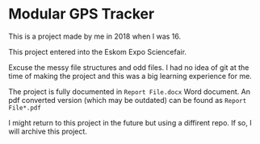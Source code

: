 # Modular GPS Tracker

This is a project made by me in 2018 when I was 16.

This project entered into the Eskom Expo Sciencefair.

Excuse the messy file structures and odd files. I had no idea of git at the time of making the project and this was a big learning experience for me.

The project is fully documented in ``Report File.docx`` Word document. An pdf converted version (which may be outdated) can be found as ``Report File*.pdf``

I might return to this project in the future but using a diffirent repo. If so, I will archive this project.
